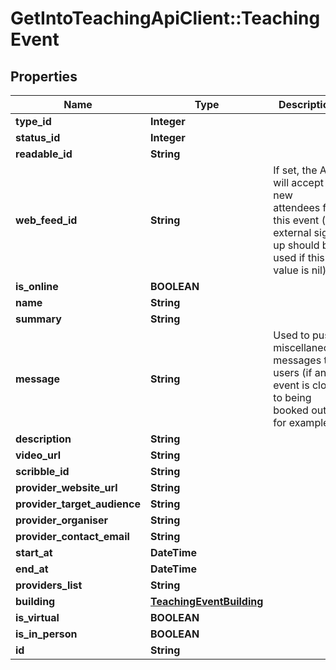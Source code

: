 # GetIntoTeachingApiClient::TeachingEvent

## Properties
Name | Type | Description | Notes
------------ | ------------- | ------------- | -------------
**type_id** | **Integer** |  | [optional] 
**status_id** | **Integer** |  | [optional] 
**readable_id** | **String** |  | [optional] 
**web_feed_id** | **String** | If set, the API will accept new attendees for this event (an external sign up should be used if this value is nil). | [optional] 
**is_online** | **BOOLEAN** |  | [optional] 
**name** | **String** |  | [optional] 
**summary** | **String** |  | [optional] 
**message** | **String** | Used to push miscellaneous messages to users (if an event is close to being booked out, for example). | [optional] 
**description** | **String** |  | [optional] 
**video_url** | **String** |  | [optional] 
**scribble_id** | **String** |  | [optional] 
**provider_website_url** | **String** |  | [optional] 
**provider_target_audience** | **String** |  | [optional] 
**provider_organiser** | **String** |  | [optional] 
**provider_contact_email** | **String** |  | [optional] 
**start_at** | **DateTime** |  | [optional] 
**end_at** | **DateTime** |  | [optional] 
**providers_list** | **String** |  | [optional] 
**building** | [**TeachingEventBuilding**](TeachingEventBuilding.md) |  | [optional] 
**is_virtual** | **BOOLEAN** |  | [optional] 
**is_in_person** | **BOOLEAN** |  | [optional] 
**id** | **String** |  | [optional] 


